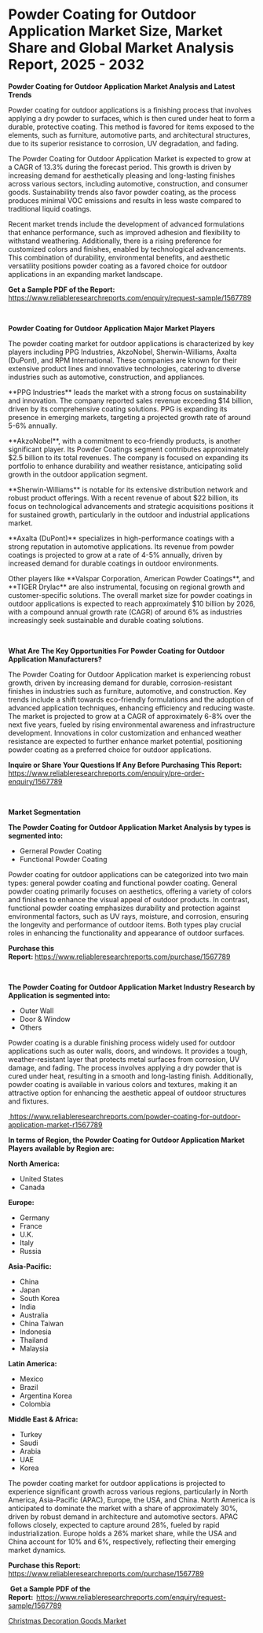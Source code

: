 <p><h1>Powder Coating for Outdoor Application Market Size, Market Share and Global Market Analysis Report, 2025 - 2032</h1></p><p><strong>Powder Coating for Outdoor Application Market Analysis and Latest Trends</strong></p>
<p><p>Powder coating for outdoor applications is a finishing process that involves applying a dry powder to surfaces, which is then cured under heat to form a durable, protective coating. This method is favored for items exposed to the elements, such as furniture, automotive parts, and architectural structures, due to its superior resistance to corrosion, UV degradation, and fading.</p><p>The Powder Coating for Outdoor Application Market is expected to grow at a CAGR of 13.3% during the forecast period. This growth is driven by increasing demand for aesthetically pleasing and long-lasting finishes across various sectors, including automotive, construction, and consumer goods. Sustainability trends also favor powder coating, as the process produces minimal VOC emissions and results in less waste compared to traditional liquid coatings.</p><p>Recent market trends include the development of advanced formulations that enhance performance, such as improved adhesion and flexibility to withstand weathering. Additionally, there is a rising preference for customized colors and finishes, enabled by technological advancements. This combination of durability, environmental benefits, and aesthetic versatility positions powder coating as a favored choice for outdoor applications in an expanding market landscape.</p></p>
<p><strong>Get a Sample PDF of the Report:&nbsp;</strong> <a href="https://www.reliableresearchreports.com/enquiry/request-sample/1567789?utm_campaign=3316&utm_medium=2&utm_source=Github&utm_content=ia&utm_term=23032025&utm_id=powder-coating-for-outdoor-application">https://www.reliableresearchreports.com/enquiry/request-sample/1567789</a></p>
<p>&nbsp;</p>
<p><strong>Powder Coating for Outdoor Application Major Market Players</strong></p>
<p><p>The powder coating market for outdoor applications is characterized by key players including PPG Industries, AkzoNobel, Sherwin-Williams, Axalta (DuPont), and RPM International. These companies are known for their extensive product lines and innovative technologies, catering to diverse industries such as automotive, construction, and appliances.</p><p>**PPG Industries** leads the market with a strong focus on sustainability and innovation. The company reported sales revenue exceeding $14 billion, driven by its comprehensive coating solutions. PPG is expanding its presence in emerging markets, targeting a projected growth rate of around 5-6% annually.</p><p>**AkzoNobel**, with a commitment to eco-friendly products, is another significant player. Its Powder Coatings segment contributes approximately $2.5 billion to its total revenues. The company is focused on expanding its portfolio to enhance durability and weather resistance, anticipating solid growth in the outdoor application segment.</p><p>**Sherwin-Williams** is notable for its extensive distribution network and robust product offerings. With a recent revenue of about $22 billion, its focus on technological advancements and strategic acquisitions positions it for sustained growth, particularly in the outdoor and industrial applications market.</p><p>**Axalta (DuPont)** specializes in high-performance coatings with a strong reputation in automotive applications. Its revenue from powder coatings is projected to grow at a rate of 4-5% annually, driven by increased demand for durable coatings in outdoor environments.</p><p>Other players like **Valspar Corporation, American Powder Coatings**, and **TIGER Drylac** are also instrumental, focusing on regional growth and customer-specific solutions. The overall market size for powder coatings in outdoor applications is expected to reach approximately $10 billion by 2026, with a compound annual growth rate (CAGR) of around 6% as industries increasingly seek sustainable and durable coating solutions.</p></p>
<p>&nbsp;</p>
<p><strong>What Are The Key Opportunities For Powder Coating for Outdoor Application Manufacturers?</strong></p>
<p><p>The Powder Coating for Outdoor Application market is experiencing robust growth, driven by increasing demand for durable, corrosion-resistant finishes in industries such as furniture, automotive, and construction. Key trends include a shift towards eco-friendly formulations and the adoption of advanced application techniques, enhancing efficiency and reducing waste. The market is projected to grow at a CAGR of approximately 6-8% over the next five years, fueled by rising environmental awareness and infrastructure development. Innovations in color customization and enhanced weather resistance are expected to further enhance market potential, positioning powder coating as a preferred choice for outdoor applications.</p></p>
<p><strong>Inquire or Share Your Questions If Any Before Purchasing This Report:</strong> <a href="https://www.reliableresearchreports.com/enquiry/pre-order-enquiry/1567789?utm_campaign=3316&utm_medium=2&utm_source=Github&utm_content=ia&utm_term=23032025&utm_id=powder-coating-for-outdoor-application">https://www.reliableresearchreports.com/enquiry/pre-order-enquiry/1567789</a></p>
<p>&nbsp;</p>
<p><strong>Market Segmentation</strong></p>
<p><strong>The Powder Coating for Outdoor Application Market Analysis by types is segmented into:</strong></p>
<p><ul><li>Gerneral Powder Coating</li><li>Functional Powder Coating</li></ul></p>
<p><p>Powder coating for outdoor applications can be categorized into two main types: general powder coating and functional powder coating. General powder coating primarily focuses on aesthetics, offering a variety of colors and finishes to enhance the visual appeal of outdoor products. In contrast, functional powder coating emphasizes durability and protection against environmental factors, such as UV rays, moisture, and corrosion, ensuring the longevity and performance of outdoor items. Both types play crucial roles in enhancing the functionality and appearance of outdoor surfaces.</p></p>
<p><strong>Purchase this Report:&nbsp;</strong><a href="https://www.reliableresearchreports.com/purchase/1567789?utm_campaign=3316&utm_medium=2&utm_source=Github&utm_content=ia&utm_term=23032025&utm_id=powder-coating-for-outdoor-application">https://www.reliableresearchreports.com/purchase/1567789</a></p>
<p>&nbsp;</p>
<p><strong>The Powder Coating for Outdoor Application Market Industry Research by Application is segmented into:</strong></p>
<p><ul><li>Outer Wall</li><li>Door & Window</li><li>Others</li></ul></p>
<p><p>Powder coating is a durable finishing process widely used for outdoor applications such as outer walls, doors, and windows. It provides a tough, weather-resistant layer that protects metal surfaces from corrosion, UV damage, and fading. The process involves applying a dry powder that is cured under heat, resulting in a smooth and long-lasting finish. Additionally, powder coating is available in various colors and textures, making it an attractive option for enhancing the aesthetic appeal of outdoor structures and fixtures.</p></p>
<p><a href="https://www.reliableresearchreports.com/powder-coating-for-outdoor-application-market-r1567789?utm_campaign=3316&utm_medium=2&utm_source=Github&utm_content=ia&utm_term=23032025&utm_id=powder-coating-for-outdoor-application">&nbsp;https://www.reliableresearchreports.com/powder-coating-for-outdoor-application-market-r1567789</a></p>
<p><strong>In terms of Region, the Powder Coating for Outdoor Application Market Players available by Region are:</strong></p>
<p>
    <p> <strong> North America: </strong>
        <ul>
            <li>United States</li>
            <li>Canada</li>
        </ul>
        </p> 
    <p> <strong> Europe: </strong>
        <ul>
            <li>Germany</li>
            <li>France</li>
            <li>U.K.</li>
            <li>Italy</li>
            <li>Russia</li>
        </ul>
        </p> 
    <p> <strong> Asia-Pacific: </strong>
        <ul>
            <li>China</li>
            <li>Japan</li>
            <li>South Korea</li>
            <li>India</li>
            <li>Australia</li>
            <li>China Taiwan</li>
            <li>Indonesia</li>
            <li>Thailand</li>
            <li>Malaysia</li>
        </ul>
        </p> 
    <p> <strong> Latin America: </strong>
        <ul>
            <li>Mexico</li>
            <li>Brazil</li>
            <li>Argentina Korea</li>
            <li>Colombia</li>
        </ul>
        </p> 
    <p> <strong> Middle East & Africa: </strong>
        <ul>
            <li>Turkey</li>
            <li>Saudi</li>
            <li>Arabia</li>
            <li>UAE</li>
            <li>Korea</li>
        </ul>
    </p>
    </p>
<p><p>The powder coating market for outdoor applications is projected to experience significant growth across various regions, particularly in North America, Asia-Pacific (APAC), Europe, the USA, and China. North America is anticipated to dominate the market with a share of approximately 30%, driven by robust demand in architecture and automotive sectors. APAC follows closely, expected to capture around 28%, fueled by rapid industrialization. Europe holds a 26% market share, while the USA and China account for 10% and 6%, respectively, reflecting their emerging market dynamics.</p></p>
<p><strong>Purchase this Report: </strong><a href="https://www.reliableresearchreports.com/purchase/1567789?utm_campaign=3316&utm_medium=2&utm_source=Github&utm_content=ia&utm_term=23032025&utm_id=powder-coating-for-outdoor-application">https://www.reliableresearchreports.com/purchase/1567789</a></p>
<p>&nbsp;<strong>Get a Sample PDF of the Report:&nbsp;&nbsp;</strong><a href="https://www.reliableresearchreports.com/enquiry/request-sample/1567789?utm_campaign=3316&utm_medium=2&utm_source=Github&utm_content=ia&utm_term=23032025&utm_id=powder-coating-for-outdoor-application">https://www.reliableresearchreports.com/enquiry/request-sample/1567789</a></p>
<p><strong></strong></p>
<p><p><a href="https://github.com/lillybosakoi/Market-Research-Report-List-1/blob/main/christmas-decoration-goods-market.md?utm_campaign=3316&utm_medium=2&utm_source=Github&utm_content=ia&utm_term=23032025&utm_id=powder-coating-for-outdoor-application">Christmas Decoration Goods Market</a></p></p>